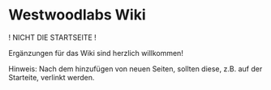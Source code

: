 # Westwoodlabs Wiki

! NICHT DIE STARTSEITE !

Ergänzungen für das Wiki sind herzlich willkommen!

Hinweis: Nach dem hinzufügen von neuen Seiten, sollten diese, z.B. auf der Starteite, verlinkt werden.
